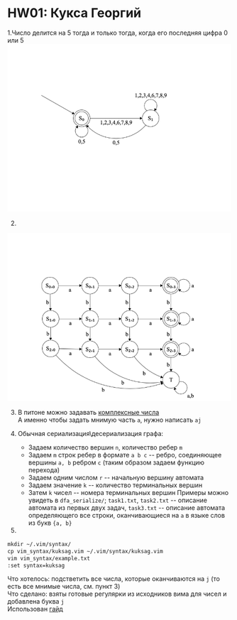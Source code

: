 # HW01: Кукса Георгий

1.Число делится на 5 тогда и только тогда, когда его последняя цифра 0 или 5 
![](img/task1.png)

2. 
![](img/task2.png)

3. В питоне можно задавать [комплексные числа](https://docs.python.org/3/reference/lexical_analysis.html?highlight=raw%20strings#imaginary-literals) <br>
А именно чтобы задать мнимую часть `a`, нужно написать `aj`

4. Обычная сериализация\десериализация графа: <br>
   - Задаем количество вершин `n`, количество ребер `m`
   - Задаем `m` строк ребер в формате `a b c` -- ребро, соединяющее вершины `a, b` ребром `c` (таким образом задаем функцию перехода)
   - Задаем одним числом `r` -- начальную вершину автомата
   - Задаем значение `k` -- количество терминальных вершин
   - Затем `k` чисел -- номера терминальных вершин
Примеры можно увидеть в `dfa_serialize/`; `task1.txt`, `task2.txt` -- описание автомата из первых двух задач, `task3.txt` -- 
   описание автомата определяющего все строки, оканчивающиеся на `a` в языке слов из букв `{a, b}`

5.
```shell
mkdir ~/.vim/syntax/
cp vim_syntax/kuksag.vim ~/.vim/syntax/kuksag.vim
vim vim_syntax/example.txt
:set syntax=kuksag
```
Что хотелось: подстветить все числа, которые оканчиваются на `j` (то есть все мнимые числа, см. пункт 3) <br>
Что сделано: взяты готовые регулярки из исходников вима для чисел и добавлена буква `j` <br>
Использован [гайд](https://vim.fandom.com/wiki/Creating_your_own_syntax_files#Install_the_syntax_file)
